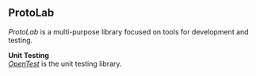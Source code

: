 ## ProtoLab  

*ProtoLab* is a multi-purpose library focused on tools for development and testing.  

**Unit Testing**  
[*OpenTest*]([https://](https://github.com/TheBadkraft/ProtoLab/blob/main/wiki/opentest.md)) is the unit testing library.
